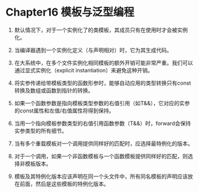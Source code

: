 # Chapter16 模板与泛型编程

1. 默认情况下，对于一个实例化了的类模板，其成员只有在使用时才会被实例化。

2. 当编译器遇到一个实例化定义（与声明相对）时，它为其生成代码。

3. 在大系统中，在多个文件实例化相同模板的额外开销可能非常严重。我们可以通过显式实例化（explicit instantiation）来避免这种开销。

4. 将实参传递给带模板类型的函数形参时，能够自动应用的类型转换只有const转换及数组或函数到指针的转换。

5. 如果一个函数参数是指向模板类型参数的右值引用（如T&&），它对应的实参的const属性和左值/右值属性将得到保持。

6. 当用一个指向模板参数类型的右值引用函数参数（T&&）时，forward会保持实参类型的所有细节。

7. 当有多个重载模板对一个调用提供同样好的匹配时，应选择最特例化的版本。

8. 对于一个调用，如果一个非函数模板与一个函数模板提供同样好的匹配，则选择非模板版本。

9. 模板及其特例化版本应该声明在同一个头文件中，所有同名模板的声明应该放在前面，然后是这些模板的特例化版本。
